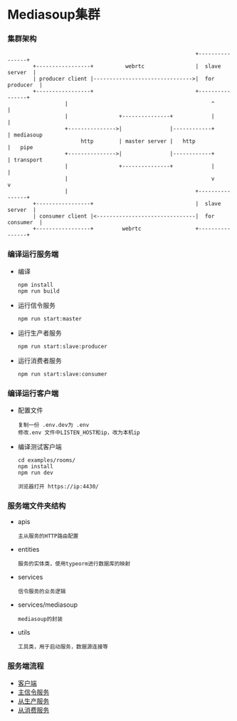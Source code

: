 # Mediasoup集群

### 集群架构
```
                                                           +----------------+
        +-----------------+          webrtc                |  slave server  |
        | producer client |------------------------------->|  for producer  |
        +-----------------+                                +----------------+
                  |                                             ^      |
                  |                +---------------+            |      |
                  +--------------->|               |------------+      | mediasoup
                       http        | master server |   http            |   pipe
                  +--------------->|               |------------+      | transport
                  |                +---------------+            |      |
                  |                                             v      v
                  |                                        +----------------+
        +-----------------+                                |  slave server  |
        | consumer client |<-------------------------------|  for consumer  |
        +-----------------+         webrtc                 +----------------+
```

### 编译运行服务端

- 编译
  ```
  npm install
  npm run build
  ```

- 运行信令服务
  ```
  npm run start:master
  ```

- 运行生产者服务
  ```
  npm run start:slave:producer
  ```

- 运行消费者服务
  ```
  npm run start:slave:consumer
  ```

  
### 编译运行客户端
- 配置文件
  ```
  复制一份 .env.dev为 .env
  修改.env 文件中LISTEN_HOST和ip，改为本机ip
  ```

- 编译测试客户端
  ```
  cd examples/rooms/
  npm install
  npm run dev

  浏览器打开 https://ip:4430/
  
  ```


### 服务端文件夹结构
- apis
  ```
  主从服务的HTTP路由配置
  ```

- entities
  ```
  服务的实体类，使用typeorm进行数据库的映射
  ```

- services
  ```
  信令服务的业务逻辑
  ```

- services/mediasoup
  ```
  mediasoup的封装
  ```

- utils
  ```
  工具类，用于启动服务，数据源连接等
  ```


### 服务端流程
 - [客户端](./流程图/客户端流程/启动/启动.md)
 - [主信令服务](./流程图/主信令服务流程/启动/启动.md)
 - [从生产服务](./流程图/从生产服务流程/启动/启动.md)
 - [从消费服务](./流程图/从消费服务流程/启动/启动.md)
